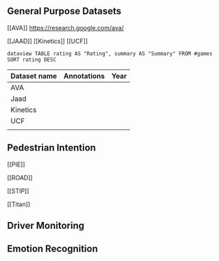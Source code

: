 
## General Purpose Datasets
[[AVA]] https://research.google.com/ava/

[[JAAD]]
[[Kinetics]]
[[UCF]]

```dataview TABLE rating AS "Rating", summary AS "Summary" FROM #games SORT rating DESC ```

| Dataset name | Annotations | Year |
| ------------ | ----------- | ---- |
| AVA          |             |      |
| Jaad         |             |      |
| Kinetics     |             |      |
| UCF          |             |      |
|              |             |      |





## Pedestrian Intention
[[PIE]]

[[ROAD]]

[[STIP]]

[[Titan]]

## Driver Monitoring

## Emotion Recognition
